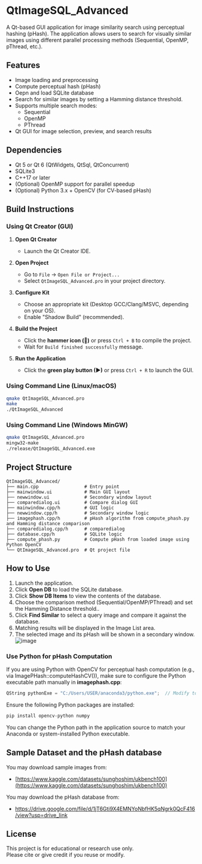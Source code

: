 # QtImageSQL\_Advanced

A Qt-based GUI application for image similarity search using perceptual hashing (pHash). The application allows users to search for visually similar images using different parallel processing methods (Sequential, OpenMP, pThread, etc.).

## Features

- Image loading and preprocessing
- Compute perceptual hash (pHash)
- Oepn and load SQLite database
- Search for similar images by setting a Hamming distance threshold.
- Supports multiple search modes:
  - Sequential
  - OpenMP
  - PThread
- Qt GUI for image selection, preview, and search results

## Dependencies

- Qt 5 or Qt 6 (QtWidgets, QtSql, QtConcurrent)
- SQLite3
- C++17 or later
- (Optional) OpenMP support for parallel speedup
- (Optional) Python 3.x + OpenCV (for CV-based pHash)

## Build Instructions

### Using Qt Creator (GUI)

1. **Open Qt Creator**

   - Launch the Qt Creator IDE.

2. **Open Project**

   - Go to `File` → `Open File or Project...`
   - Select `QtImageSQL_Advanced.pro` in your project directory.

3. **Configure Kit**

   - Choose an appropriate kit (Desktop GCC/Clang/MSVC, depending on your OS).
   - Enable "Shadow Build" (recommended).

4. **Build the Project**

   - Click the **hammer icon (🔨)** or press `Ctrl + B` to compile the project.
   - Wait for `Build finished successfully` message.

5. **Run the Application**

   - Click the **green play button (▶)** or press `Ctrl + R` to launch the GUI.

### Using Command Line (Linux/macOS)

```bash
qmake QtImageSQL_Advanced.pro
make
./QtImageSQL_Advanced
```

### Using Command Line (Windows MinGW)

```bash
qmake QtImageSQL_Advanced.pro
mingw32-make
./release/QtImageSQL_Advanced.exe
```

## Project Structure

```text
QtImageSQL_Advanced/
├── main.cpp                 # Entry point
├── mainwindow.ui            # Main GUI layout
├── newwindow.ui             # Secondary window layout
├── comparedialog.ui         # Compare dialog GUI
├── mainwindow.cpp/h         # GUI logic
├── newwindow.cpp/h          # Secondary window logic
├── imagephash.cpp/h         # pHash algorithm from compute_phash.py and Hamming distance comparison
├── comparedialog.cpp/h      # comparedialog
├── database.cpp/h           # SQLite logic
├── compute_phash.py         # Compute pHash from loaded image using Python OpenCV
└── QtImageSQL_Advanced.pro  # Qt project file
```

## How to Use

1. Launch the application.
2. Click **Open DB** to load the SQLite database.
3. Click **Show DB Items** to view the contents of the database.
4. Choose the comparison method (Sequential/OpenMP/PThread) and set the Hamming Distance threshold..
5. Click **Find Similar** to select a query image and compare it against the database.
6. Matching results will be displayed in the Image List area.
7. The selected image and its pHash will be shown in a secondary window.
![image](https://github.com/user-attachments/assets/2a8d0c9d-a094-44c7-9ebe-193b0e9f7434)


### Use Python for pHash Computation

If you are using Python with OpenCV for perceptual hash computation (e.g., via ImagePHash::computeHashCV()),
make sure to configure the Python executable path manually in **imagephash.cpp**:

```cpp
QString pythonExe = "C:/Users/USER/anaconda3/python.exe";  // Modify to your Python path
```

Ensure the following Python packages are installed:

```bash
pip install opencv-python numpy
```

You can change the Python path in the application source to match your Anaconda or system-installed Python executable.

## Sample Dataset and the pHash database

You may download sample images from:

- [https://www.kaggle.com/datasets/sunghoshim/ukbench100](https://www.kaggle.com/datasets/sunghoshim/ukbench100)
  
You may download the pHash database from:
- https://drive.google.com/file/d/1jT6Gti9X4EMNYoNbfHK5qNgrk0QcF416/view?usp=drive_link

## License

This project is for educational or research use only.\
Please cite or give credit if you reuse or modify.

